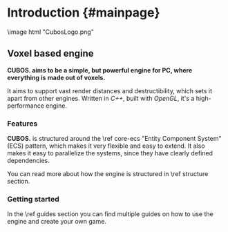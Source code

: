 # Introduction {#mainpage}

\image html "CubosLogo.png"

## Voxel based engine

**CUBOS. aims to be a simple, but powerful engine for PC, where everything is**
**made out of voxels.**

It aims to support vast render distances and destructibility, which sets it
apart from other engines. Written in *C++*, built with *OpenGL*, it's a
high-performance engine.

### Features

**CUBOS.** is structured around the \ref core-ecs "Entity Component System"
(ECS) pattern, which makes it very flexible and easy to extend. It also makes
it easy to parallelize the systems, since they have clearly defined
dependencies.

You can read more about how the engine is structured in \ref structure section.

### Getting started

In the \ref guides section you can find multiple guides on how to use the
engine and create your own game.
